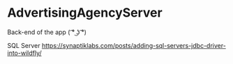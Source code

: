 # AdvertisingAgencyServer
Back-end of the app ( ͡° ͜ʖ ͡°)


SQL Server
https://synaptiklabs.com/posts/adding-sql-servers-jdbc-driver-into-wildfly/
